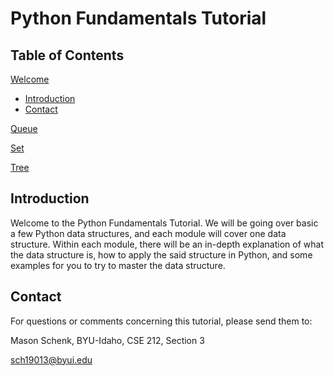 # **Python Fundamentals Tutorial**

## Table of Contents
[Welcome](0-welcome.md)
* [Introduction](#introduction)
* [Contact](#contact)

[Queue](python-fundamentals-tutorial-/1-queue.md)

[Set](python-fundamentals-tutorial-/2-set.md)

[Tree](python-fundamentals-tutorial-/3-tree.md)

## Introduction
Welcome to the Python Fundamentals Tutorial. We will be going over basic a few Python data structures, and each module will cover one data structure. Within each module, there will be an in-depth explanation of what the data structure is, how to apply the said structure in Python, and some examples for you to try to master the data structure.

## Contact
For questions or comments concerning this tutorial, please send them to:

Mason Schenk, BYU-Idaho, CSE 212, Section 3

sch19013@byui.edu
